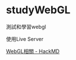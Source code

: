# studyWebGL

測試和學習webgl

使用Live Server

[WebGL相關 - HackMD](https://hackmd.io/rZoyb1OrT2W0EhQlwytPAA?view)
